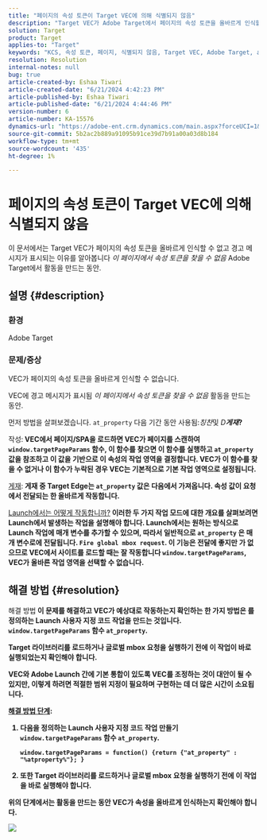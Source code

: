 ```yaml
---
title: "페이지의 속성 토큰이 Target VEC에 의해 식별되지 않음"
description: "Target VEC가 Adobe Target에서 페이지의 속성 토큰을 올바르게 인식할 수 없는 이유를 알아봅니다."
solution: Target
product: Target
applies-to: "Target"
keywords: "KCS, 속성 토큰, 페이지, 식별되지 않음, Target VEC, Adobe Target, at_property, window.targetPageParams 함수"
resolution: Resolution
internal-notes: null
bug: true
article-created-by: Eshaa Tiwari
article-created-date: "6/21/2024 4:42:23 PM"
article-published-by: Eshaa Tiwari
article-published-date: "6/21/2024 4:44:46 PM"
version-number: 6
article-number: KA-15576
dynamics-url: "https://adobe-ent.crm.dynamics.com/main.aspx?forceUCI=1&pagetype=entityrecord&etn=knowledgearticle&id=7c697f3a-ed2f-ef11-840a-6045bd029b18"
source-git-commit: 5b2ac2b889a91095b91ce39d7b91a00a03d8b184
workflow-type: tm+mt
source-wordcount: '435'
ht-degree: 1%

---
```


# 페이지의 속성 토큰이 Target VEC에 의해 식별되지 않음


이 문서에서는 Target VEC가 페이지의 속성 토큰을 올바르게 인식할 수 없고 경고 메시지가 표시되는 이유를 알아봅니다 *이 페이지에서 속성 토큰을 찾을 수 없음* Adobe Target에서 활동을 만드는 동안.

## 설명 {#description}


### 환경

Adobe Target

### 문제/증상

VEC가 페이지의 속성 토큰을 올바르게 인식할 수 없습니다.

VEC에 경고 메시지가 표시됨 *이 페이지에서 속성 토큰을 찾을 수 없음* 활동을 만드는 동안.

먼저 방법을 살펴보겠습니다. `at_property` 다음 기간 동안 사용됨:*칭찬*&#x200B;및 *D<b>게재*?

</b>작성:<b>
VEC에서 페이지/SPA을 로드하면 VEC가 페이지를 스캔하여 `window.targetPageParams` 함수, 이 함수를 찾으면 이 함수를 실행하고 `at_property` 값을 참조하고 이 값을 기반으로 이 속성의 작업 영역을 결정합니다. VEC가 이 함수를 찾을 수 없거나 이 함수가 누락된 경우 VEC는 기본적으로 기본 작업 영역으로 설정됩니다.

</b><u>게재</u>:<b>
게재 중 Target Edge는 `at_property` 값은 다음에서 가져옵니다. 속성 값이 요청에서 전달되는 한 올바르게 작동합니다.

</b><u>Launch에서는 어떻게 작동합니까?</u><b>
이러한 두 가지 작업 모드에 대한 개요를 살펴보려면 Launch에서 발생하는 작업을 설명해야 합니다.
Launch에서는 원하는 방식으로 Launch 작업에 매개 변수를 추가할 수 있으며, 따라서 일반적으로 `at_property` 은 매개 변수로에 전달됩니다. `Fire global mbox request`.
이 기능은 전달에 좋지만 가 없으므로 VEC에서 사이트를 로드할 때는 잘 작동합니다 `window.targetPageParams`, VEC가 올바른 작업 영역을 선택할 수 없습니다.


## 해결 방법 {#resolution}


</b>해결 방법<b>
이 문제를 해결하고 VEC가 예상대로 작동하는지 확인하는 한 가지 방법은 를 정의하는 Launch 사용자 지정 코드 작업을 만드는 것입니다. `window.targetPageParams` 함수 `at_property`.

Target 라이브러리를 로드하거나 글로벌 mbox 요청을 실행하기 전에 이 작업이 바로 실행되었는지 확인해야 합니다.

VEC와 Adobe Launch 간에 기본 통합이 있도록 VEC를 조정하는 것이 대안이 될 수 있지만, 이렇게 하려면 적절한 범위 지정이 필요하며 구현하는 데 더 많은 시간이 소요됩니다.

<u>해결 방법 단계</u>:

1. 다음을 정의하는 Launch 사용자 지정 코드 작업 만들기 `window.targetPageParams` 함수 `at_property`.<br>

   ```
   window.targetPageParams = function() {return {"at_property" : "%atproperty%"}; }
   ```


2. 또한 Target 라이브러리를 로드하거나 글로벌 mbox 요청을 실행하기 전에 이 작업을 바로 실행해야 합니다.


위의 단계에서는 활동을 만드는 동안 VEC가 속성을 올바르게 인식하는지 확인해야 합니다.

![](http://omniture.custhelp.com/ci/inlineImage/get/3018176/a5a902ecd7ac849bb5bf0fa7e22e14e7)
